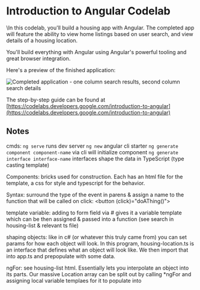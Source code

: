 # Introduction to Angular Codelab

\In this codelab, you'll build a housing app with Angular. The completed app will feature the ability to view home listings based on user search, and view details of a housing location.

You'll build everything with Angular using Angular's powerful tooling and great browser integration.

Here's a preview of the finished application:

![Completed application - one column search results, second column search details](9yB5AM9sBgVwfTR.png)

The step-by-step guide can be found at [https://codelabs.developers.google.com/introduction-to-angular](https://codelabs.developers.google.com/introduction-to-angular)


## Notes
cmds: 
`ng serve` runs dev server
`ng new` angular cli starter
`ng generate component component-name` via cli will initialize component
`ng generate interface interface-name` interfaces shape the data in TypeScript (type casting template)

Components: bricks used for construction. Each has an html file for the template, a css for style and typescript for the behavior.

Syntax: surround the type of the event in parens & assign a name to the function that will be called on click:
<button (click)="doAThing()">

template variable: adding to form field via # gives it a variable template which can be then assigned & passed into a function (see search in housing-list & relevant ts file)

shaping objects: like in c# (or whatever this truly came from) you can set params for how each object will look. In this program, housing-location.ts is an interface that defines what an object will look like. We then import that into app.ts and prepopulate with some data.

ngFor: see housing-list html.
Essentially lets you interpolate an object into its parts. Our massive Location array can be split out by calling *ngFor and assigning local variable templaes for it to populate into